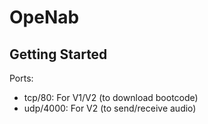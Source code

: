 # OpeNab

## Getting Started

Ports:
- tcp/80: For V1/V2 (to download bootcode)
- udp/4000: For V2 (to send/receive audio)
